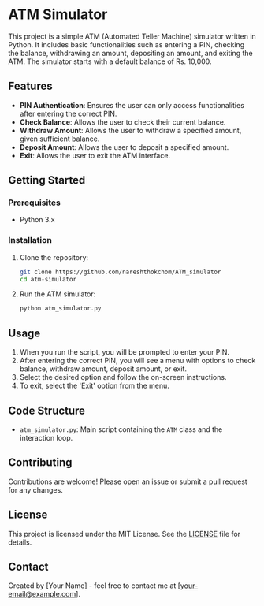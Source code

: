 # ATM Simulator

This project is a simple ATM (Automated Teller Machine) simulator written in Python. It includes basic functionalities such as entering a PIN, checking the balance, withdrawing an amount, depositing an amount, and exiting the ATM. The simulator starts with a default balance of Rs. 10,000.

## Features

- **PIN Authentication**: Ensures the user can only access functionalities after entering the correct PIN.
- **Check Balance**: Allows the user to check their current balance.
- **Withdraw Amount**: Allows the user to withdraw a specified amount, given sufficient balance.
- **Deposit Amount**: Allows the user to deposit a specified amount.
- **Exit**: Allows the user to exit the ATM interface.

## Getting Started

### Prerequisites

- Python 3.x

### Installation

1. Clone the repository:
    ```bash
    git clone https://github.com/nareshthokchom/ATM_simulator
    cd atm-simulator
    ```

2. Run the ATM simulator:
    ```bash
    python atm_simulator.py
    ```

## Usage

1. When you run the script, you will be prompted to enter your PIN.
2. After entering the correct PIN, you will see a menu with options to check balance, withdraw amount, deposit amount, or exit.
3. Select the desired option and follow the on-screen instructions.
4. To exit, select the 'Exit' option from the menu.


## Code Structure

- `atm_simulator.py`: Main script containing the `ATM` class and the interaction loop.

## Contributing

Contributions are welcome! Please open an issue or submit a pull request for any changes.

## License

This project is licensed under the MIT License. See the [LICENSE](LICENSE) file for details.

## Contact

Created by [Your Name] - feel free to contact me at [your-email@example.com].




